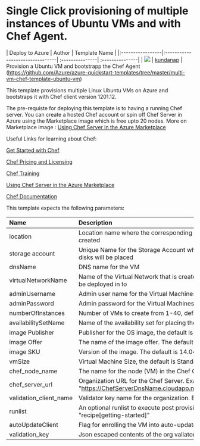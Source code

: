# Single Click provisioning of multiple instances of Ubuntu VMs and with Chef Agent.

| Deploy to Azure  | Author                          | Template Name   |
|:-----------------|:--------------------------------| :---------------| :---------------|
| <a href="https://portal.azure.com/#create/Microsoft.Template/uri/https%3A%2F%2Fraw.githubusercontent.com%2FDrewm3%2Fazure-quickstart-templates%2Fmaster%2Fmulti-vm-chef-template-ubuntu-vm%2Fazuredeploy.json" target="_blank"><img src="http://azuredeploy.net/deploybutton_small.png"/></a> | [kundanap](https://github.com/kundanap) | Provision a Ubuntu VM and  bootstrapp the Chef Agent (https://github.com/Azure/azure-quickstart-templates/tree/master/multi-vm-chef-template-ubuntu-vm)

This template provisions multiple Linux Ubuntu VMs on Azure and bootstraps it with Chef client version 1201.12.

The pre-requiste for deploying this template is to having a running Chef server. You can create a hosted Chef account or spin off Chef Server in Azure using the Marketplace image which is free upto 20 nodes. More on Marketplace image : <a href="https://docs.chef.io/azure_portal.html#azure-marketplace" target="_blank">Using Chef Server in the Azure Marketplace</a>

Useful Links for learning about Chef:

<a href="http://learn.chef.io/" target="_blank">Get Started with Chef</a>

<a href="https://www.chef.io/chef/#plans-and-pricingx" target="_blank">Chef Pricing and Licensing</a>

<a href="https://www.chef.io/training/" target="_blank">Chef Training</a>

<a href="https://docs.chef.io/azure_portal.html#azure-marketplace" target="_blank">Using Chef Server in the Azure Marketplace</a>

<a href="http://docs.chef.io/" target="_blank">Chef Documentation</a>


 This template expects the following parameters:

 | Name   | Description    |
 |:--- |:---|
 | location | Location name where the corresponding Azure artifacts will be created |
 | storage account  | Unique  Name for the Storage Account where the Virtual Machine's disks will be placed |
 | dnsName | DNS  name for the VM |
 | virtualNetworkName | Name of the Virtual Network that is created and that resources will be deployed in to |
 | adminUsername  | Admin user name for the Virtual Machines  |
 | adminPassword  | Admin password for the Virtual Machines  |
 | numberOfInstances <Optional>  | Number of VMs to create from 1-40, default is 2 |
 | availabilitySetName  | Name of the availability set for placing the VMs. |
 | image Publisher <Optional> | Publisher for the OS image, the default is Canonical|
 | image Offer <Optional> | The name of the image offer. The default is Ubuntu |
 | image SKU  <Optional> | Version of the image. The default is 14.04.2-LTS |
 | vmSize  <Optional> | Virtual Machine Size, the default is Standard_A0 |
 | chef_node_name | The name for the node (VM) in the Chef Organization |
 | chef_server_url | Organization URL for the Chef Server. Example "https://ChefServerDnsName.cloudapp.net/organizations/Orgname"|
 | validation_client_name | Validator key name for the organization. Example : MyOrg-validator |
 | runlist <Optional> | An optional runlist to execute post provisioning. Example "recipe[getting-started]" |
 | autoUpdateClient <Optional> | Flag for enrolling the VM into auto-updates. The default is 'false.''|
 | validation_key | Json escaped contents of the org valiator pem file.|
